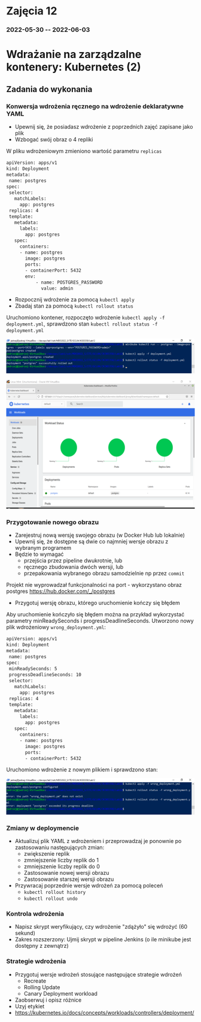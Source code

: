 # Zajęcia 12
### 2022-05-30 -- 2022-06-03

# Wdrażanie na zarządzalne kontenery: Kubernetes (2)

## Zadania do wykonania
### Konwersja wdrożenia ręcznego na wdrożenie deklaratywne YAML
 * Upewnij się, że posiadasz wdrożenie z poprzednich zajęć zapisane jako plik
 * Wzbogać swój obraz o 4 repliki
 
 W pliku wdrożeniowym zmieniono wartość parametru `replicas`
 
 ```
 apiVersion: apps/v1
kind: Deployment
metadata:
  name: postgres
spec:
  selector:
    matchLabels:
      app: postgres
  replicas: 4
  template:
    metadata:
      labels:
        app: postgres
    spec:
      containers:
      - name: postgres
        image: postgres
        ports:
        - containerPort: 5432
        env:
            - name: POSTGRES_PASSWORD
              value: admin
 ```
 
 * Rozpocznij wdrożenie za pomocą ```kubectl apply```
 * Zbadaj stan za pomocą ```kubectl rollout status```
 
 Uruchomiono kontener, rozpoczęto wdrożenie `kubectl apply -f deployment.yml`, sprawdzono stan `kubectl rollout status -f deployment.yml`
 
 ![apply rollout](Pictures/1.png?raw=true)
 
 ![dashboard](Pictures/2.png?raw=true)

### Przygotowanie nowego obrazu
 * Zarejestruj nową wersję swojego obrazu (w Docker Hub lub lokalnie)
 * Upewnij się, że dostępne są dwie co najmniej wersje obrazu z wybranym programem
 * Będzie to wymagać 
   * przejścia przez pipeline dwukrotnie, lub
   * ręcznego zbudowania dwóch wersji, lub
   * przepakowania wybranego obrazu samodzielnie np przez ```commit```
   
 Projekt nie wyprowadzał funkcjonalności na port - wykorzystano obraz postgres https://hub.docker.com/_/postgres  
   
 * Przygotuj wersję obrazu, którego uruchomienie kończy się błędem
 
 Aby uruchomienie kończyło się błędem można na przykład wykorzystać parametry minReadySeconds i progressDeadlineSeconds. Utworzono nowy plik wdrożeniowy `wrong_deployment.yml`:
 
 ```
 apiVersion: apps/v1
kind: Deployment
metadata:
  name: postgres
spec:
  minReadySeconds: 5
  progressDeadlineSeconds: 10
  selector:
    matchLabels:
      app: postgres
  replicas: 4
  template:
    metadata:
      labels:
        app: postgres
    spec:
      containers:
      - name: postgres
        image: postgres
        ports:
        - containerPort: 5432
 ```
 
 Uruchomiono wdrożenie z nowym plikiem i sprawdzono stan:
 
 ![wrong deployment](Pictures/3.png?raw=true) 
  
### Zmiany w deploymencie
 * Aktualizuj plik YAML z wdrożeniem i przeprowadzaj je ponownie po zastosowaniu następujących zmian:
   * zwiększenie replik
   * zmniejszenie liczby replik do 1
   * zmniejszenie liczby replik do 0
   * Zastosowanie nowej wersji obrazu
   * Zastosowanie starszej wersji obrazu
 * Przywracaj poprzednie wersje wdrożeń za pomocą poleceń
   * ```kubectl rollout history```
   * ```kubectl rollout undo```

### Kontrola wdrożenia
 * Napisz skrypt weryfikujący, czy wdrożenie "zdążyło" się wdrożyć (60 sekund)
 * Zakres rozszerzony: Ujmij skrypt w pipeline Jenkins (o ile minikube jest dostępny z zewnątrz)
 
### Strategie wdrożenia
 * Przygotuj wersje wdrożeń stosujące następujące strategie wdrożeń
   * Recreate
   * Rolling Update
   * Canary Deployment workload
 * Zaobserwuj i opisz różnice
 * Uzyj etykiet
 * https://kubernetes.io/docs/concepts/workloads/controllers/deployment/
 
